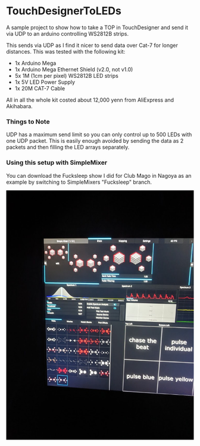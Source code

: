 # TouchDesignerToLEDs
A sample project to show how to take a TOP in TouchDesigner and send it via UDP to an arduino controlling WS2812B strips.

This sends via UDP as I find it nicer to send data over Cat-7 for longer distances. This was tested with the following kit:
- 1x Arduino Mega
- 1x Arduino Mega Ethernet Shield (v2.0, not v1.0)
- 5x 1M (1cm per pixel) WS2812B LED strips
- 1x 5V LED Power Supply
- 1x 20M CAT-7 Cable

All in all the whole kit costed about 12,000 yenn from AliExpress and Akihabara.

### Things to Note

UDP has a maximum send limit so you can only control up to 500 LEDs with one UDP packet.
This is easily enough avoided by sending the data as 2 packets and then filling the LED arrays separately.

### Using this setup with SimpleMixer

You can download the Fucksleep show I did for Club Mago in Nagoya as an example by switching to SimpleMixers "Fucksleep" branch.

![SimpleMixer Fucksleep Branch](Images/SimpleMixer-Fucksleep.jpg?raw=true "SimpleMixer Fucksleep Branch")

